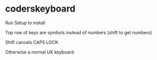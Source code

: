 # coderskeyboard

Run Setup to install

Top row of keys are symbols instead of numbers (shift to get numbers)

Shift cancels CAPS LOCK

Otherwise a normal UK keyboard
